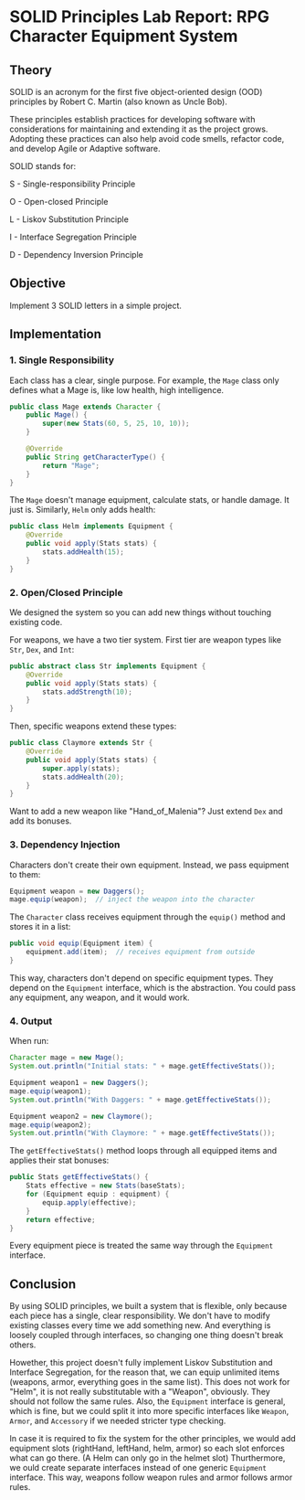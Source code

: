 # SOLID Principles Lab Report: RPG Character Equipment System

## Theory

SOLID is an acronym for the first five object-oriented design (OOD) principles by Robert C. Martin (also known as Uncle Bob).

These principles establish practices for developing software with considerations for maintaining and extending it as the project grows. Adopting these practices can also help avoid code smells, refactor code, and develop Agile or Adaptive software.

SOLID stands for:

S - Single-responsibility Principle

O - Open-closed Principle

L - Liskov Substitution Principle

I - Interface Segregation Principle

D - Dependency Inversion Principle

## Objective

Implement 3 SOLID letters in a simple project.

## Implementation

### 1. Single Responsibility

Each class has a clear, single purpose. For example, the `Mage` class only defines what a Mage is, like low health, high intelligence.

```java
public class Mage extends Character {
    public Mage() {
        super(new Stats(60, 5, 25, 10, 10));
    }

    @Override
    public String getCharacterType() {
        return "Mage";
    }
}
```

The `Mage` doesn't manage equipment, calculate stats, or handle damage. It just is. Similarly, `Helm` only adds health:

```java
public class Helm implements Equipment {
    @Override
    public void apply(Stats stats) {
        stats.addHealth(15);
    }
}
```

### 2. Open/Closed Principle

We designed the system so you can add new things without touching existing code.

For weapons, we have a two tier system. First tier are weapon types like `Str`, `Dex`, and `Int`:

```java
public abstract class Str implements Equipment {
    @Override
    public void apply(Stats stats) {
        stats.addStrength(10);
    }
}
```

Then, specific weapons extend these types:

```java
public class Claymore extends Str {
    @Override
    public void apply(Stats stats) {
        super.apply(stats);
        stats.addHealth(20);
    }
}
```

Want to add a new weapon like "Hand_of_Malenia"? Just extend `Dex` and add its bonuses.

### 3. Dependency Injection

Characters don't create their own equipment. Instead, we pass equipment to them:

```java
Equipment weapon = new Daggers();
mage.equip(weapon);  // inject the weapon into the character
```

The `Character` class receives equipment through the `equip()` method and stores it in a list:

```java
public void equip(Equipment item) {
    equipment.add(item);  // receives equipment from outside
}
```

This way, characters don't depend on specific equipment types. They depend on the `Equipment` interface, which is the abstraction. You could pass any equipment, any weapon, and it would work.

### 4. Output

When run:

```java
Character mage = new Mage();
System.out.println("Initial stats: " + mage.getEffectiveStats());

Equipment weapon1 = new Daggers();
mage.equip(weapon1);
System.out.println("With Daggers: " + mage.getEffectiveStats());

Equipment weapon2 = new Claymore();
mage.equip(weapon2);
System.out.println("With Claymore: " + mage.getEffectiveStats());
```

The `getEffectiveStats()` method loops through all equipped items and applies their stat bonuses:

```java
public Stats getEffectiveStats() {
    Stats effective = new Stats(baseStats);
    for (Equipment equip : equipment) {
        equip.apply(effective);
    }
    return effective;
}
```

Every equipment piece is treated the same way through the `Equipment` interface.

## Conclusion

By using SOLID principles, we built a system that is flexible, only because each piece has a single, clear responsibility. We don't have to modify existing classes every time we add something new. And everything is loosely coupled through interfaces, so changing one thing doesn't break others.

Howether, this project doesn't fully implement Liskov Substitution and Interface Segregation, for the reason that, we can equip unlimited items (weapons, armor, everything goes in the same list). This does not work for "Helm", it is not really substitutable with a "Weapon", obviously. They should not follow the same rules. Also, the `Equipment` interface is general, which is fine, but we could split it into more specific interfaces like `Weapon`, `Armor`, and `Accessory` if we needed stricter type checking.

In case it is required to fix the system for the other principles, we would add equipment slots (rightHand, leftHand, helm, armor) so each slot enforces what can go there. (A Helm can only go in the helmet slot) Thurthermore, we ould create separate interfaces instead of one generic `Equipment` interface. This way, weapons follow weapon rules and armor follows armor rules.